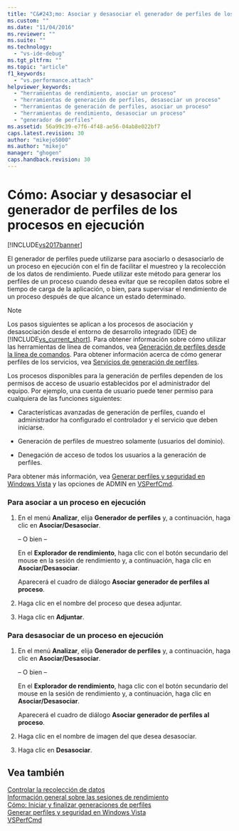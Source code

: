 ```yaml
---
title: "C&#243;mo: Asociar y desasociar el generador de perfiles de los procesos en ejecuci&#243;n | Microsoft Docs"
ms.custom: ""
ms.date: "11/04/2016"
ms.reviewer: ""
ms.suite: ""
ms.technology: 
  - "vs-ide-debug"
ms.tgt_pltfrm: ""
ms.topic: "article"
f1_keywords: 
  - "vs.performance.attach"
helpviewer_keywords: 
  - "herramientas de rendimiento, asociar un proceso"
  - "herramientas de generación de perfiles, desasociar un proceso"
  - "herramientas de generación de perfiles, asociar un proceso"
  - "herramientas de rendimiento, desasociar un proceso"
  - "generador de perfiles"
ms.assetid: 56a99c39-e7f6-4f48-ae56-04ab8e022bf7
caps.latest.revision: 30
author: "mikejo5000"
ms.author: "mikejo"
manager: "ghogen"
caps.handback.revision: 30
---
```

# C&#243;mo: Asociar y desasociar el generador de perfiles de los procesos en ejecuci&#243;n
[!INCLUDE[vs2017banner](../code-quality/includes/vs2017banner.md)]

El generador de perfiles puede utilizarse para asociarlo o desasociarlo de un proceso en ejecución con el fin de facilitar el muestreo y la recolección de los datos de rendimiento.  Puede utilizar este método para generar los perfiles de un proceso cuando desea evitar que se recopilen datos sobre el tiempo de carga de la aplicación, o bien, para supervisar el rendimiento de un proceso después de que alcance un estado determinado.  
  
> [!NOTE]
>  Los pasos siguientes se aplican a los procesos de asociación y desasociación desde el entorno de desarrollo integrado \(IDE\) de [!INCLUDE[vs_current_short](../code-quality/includes/vs_current_short_md.md)].  Para obtener información sobre cómo utilizar las herramientas de línea de comandos, vea [Generación de perfiles desde la línea de comandos](../profiling/using-the-profiling-tools-from-the-command-line.md).  Para obtener información acerca de cómo generar perfiles de los servicios, vea [Servicios de generación de perfiles](../profiling/command-line-profiling-of-services.md).  
  
 Los procesos disponibles para la generación de perfiles dependen de los permisos de acceso de usuario establecidos por el administrador del equipo.  Por ejemplo, una cuenta de usuario puede tener permiso para cualquiera de las funciones siguientes:  
  
-   Características avanzadas de generación de perfiles, cuando el administrador ha configurado el controlador y el servicio que deben iniciarse.  
  
-   Generación de perfiles de muestreo solamente \(usuarios del dominio\).  
  
-   Denegación de acceso de todos los usuarios a la generación de perfiles.  
  
 Para obtener más información, vea [Generar perfiles y seguridad en Windows Vista](../profiling/profiling-and-windows-vista-security.md) y las opciones de ADMIN en [VSPerfCmd](../profiling/vsperfcmd.md).  
  
### Para asociar a un proceso en ejecución  
  
1.  En el menú **Analizar**, elija **Generador de perfiles** y, a continuación, haga clic en **Asociar\/Desasociar**.  
  
     – O bien –  
  
     En el **Explorador de rendimiento**, haga clic con el botón secundario del mouse en la sesión de rendimiento y, a continuación, haga clic en **Asociar\/Desasociar**.  
  
     Aparecerá el cuadro de diálogo **Asociar generador de perfiles al proceso**.  
  
2.  Haga clic en el nombre del proceso que desea adjuntar.  
  
3.  Haga clic en **Adjuntar**.  
  
### Para desasociar de un proceso en ejecución  
  
1.  En el menú **Analizar**, elija **Generador de perfiles** y, a continuación, haga clic en **Asociar\/Desasociar**.  
  
     – O bien –  
  
     En el **Explorador de rendimiento**, haga clic con el botón secundario del mouse en la sesión de rendimiento y, a continuación, haga clic en **Asociar\/Desasociar**.  
  
     Aparecerá el cuadro de diálogo **Asociar generador de perfiles al proceso**.  
  
2.  Haga clic en el nombre de imagen del que desea desasociar.  
  
3.  Haga clic en **Desasociar**.  
  
## Vea también  
 [Controlar la recolección de datos](../profiling/controlling-data-collection.md)   
 [Información general sobre las sesiones de rendimiento](../profiling/performance-session-overview.md)   
 [Cómo: Iniciar y finalizar generaciones de perfiles](../profiling/how-to-start-and-end-performance-data-collection.md)   
 [Generar perfiles y seguridad en Windows Vista](../profiling/profiling-and-windows-vista-security.md)   
 [VSPerfCmd](../profiling/vsperfcmd.md)